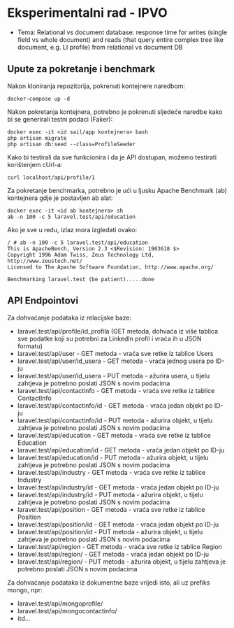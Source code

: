 # Eksperimentalni rad - IPVO

- Tema: Relational vs document database: response time for writes (single field vs whole document) and reads (that query entire complex tree like document, e.g. LI profile) from relational vs document DB

## Upute za pokretanje i benchmark

Nakon kloniranja repozitorija, pokrenuti kontejnere naredbom:

```
docker-compose up -d
```

Nakon pokretanja kontejnera, potrebno je pokrenuti sljedeće naredbe kako bi se generirali testni podaci (Faker):

```
docker exec -it <id sail/app kontejnera> bash
php artisan migrate
php artisan db:seed --class=ProfileSeeder
```

Kako bi testirali da sve funkcionira i da je API dostupan, možemo testirati korištenjem cUrl-a:

```
curl localhost/api/profile/1
```

Za pokretanje benchmarka, potrebno je ući u ljusku Apache Benchmark (ab) kontejnera gdje je postavljen ab alat:

```
docker exec -it <id ab kontejnera> sh
ab -n 100 -c 5 laravel.test/api/education 
```

Ako je sve u redu, izlaz mora izgledati ovako:

```
/ # ab -n 100 -c 5 laravel.test/api/education 
This is ApacheBench, Version 2.3 <$Revision: 1903618 $>
Copyright 1996 Adam Twiss, Zeus Technology Ltd, http://www.zeustech.net/
Licensed to The Apache Software Foundation, http://www.apache.org/

Benchmarking laravel.test (be patient).....done
```

## API Endpointovi

Za dohvaćanje podataka iz relacijske baze:

- laravel.test/api/profile/id_profila  (GET metoda, dohvaća iz više tablica sve podatke koji su potrebni za LinkedIn profil i vraća ih u JSON formatu)
- laravel.test/api/user - GET metoda - vraća sve retke iz tablice Users
- laravel.test/api/user/id_usera - GET metoda - vraća jednog usera po ID-ju
- laravel.test/api/user/id_usera - PUT metoda - ažurira usera, u tijelu zahtjeva je potrebno poslati JSON s novim podacima
- laravel.test/api/contactinfo - GET metoda - vraća sve retke iz tablice ContactInfo
- laravel.test/api/contactinfo/id - GET metoda - vraća jedan objekt po ID-ju
- laravel.test/api/contactinfo/id - PUT metoda - ažurira objekt, u tijelu zahtjeva je potrebno poslati JSON s novim podacima
- laravel.test/api/education - GET metoda - vraća sve retke iz tablice Education
- laravel.test/api/education/id - GET metoda - vraća jedan objekt po ID-ju
- laravel.test/api/education/id - PUT metoda - ažurira objekt, u tijelu zahtjeva je potrebno poslati JSON s novim podacima
- laravel.test/api/industry - GET metoda - vraća sve retke iz tablice Industry
- laravel.test/api/industry/id - GET metoda - vraća jedan objekt po ID-ju
- laravel.test/api/industry/id - PUT metoda - ažurira objekt, u tijelu zahtjeva je potrebno poslati JSON s novim podacima
- laravel.test/api/position - GET metoda - vraća sve retke iz tablice Position
- laravel.test/api/position/id - GET metoda - vraća jedan objekt po ID-ju
- laravel.test/api/position/id - PUT metoda - ažurira objekt, u tijelu zahtjeva je potrebno poslati JSON s novim podacima
- laravel.test/api/region - GET metoda - vraća sve retke iz tablice Region
- laravel.test/api/region/<id> - GET metoda - vraća jedan objekt po ID-ju
- laravel.test/api/region/<id> - PUT metoda - ažurira objekt, u tijelu zahtjeva je potrebno poslati JSON s novim podacima

Za dohvaćanje podataka iz dokumentne baze vrijedi isto, ali uz prefiks mongo, npr:

- laravel.test/api/mongoprofile/<id profila>
- laravel.test/api/mongocontactinfo/<id>
- itd...



